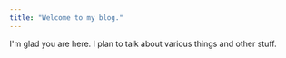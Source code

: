 ```yaml
---
title: "Welcome to my blog."
---
```


I'm glad you are here. I plan to talk about various things and other stuff.
